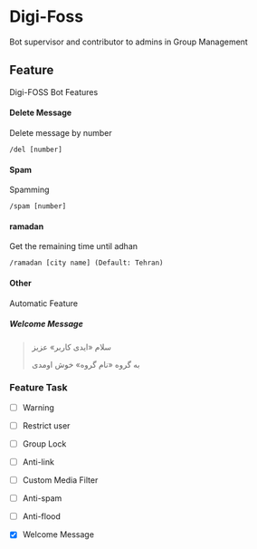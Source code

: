 # Digi-Foss
Bot supervisor and contributor to admins in Group Management

## Feature

Digi-FOSS Bot Features

#### Delete Message

Delete message by number 

```
/del [number]
```

#### Spam

Spamming 

```
/spam [number]
```

#### ramadan

Get the remaining time until adhan 

```
/ramadan [city name] (Default: Tehran)
```

#### Other

Automatic Feature

##### Welcome Message

> سلام «ایدی کاربر» عزیز
>
> به گروه «نام گروه» خوش اومدی

### Feature Task

- [ ] Warning
- [ ] Restrict user 
- [ ] Group Lock
- [ ] Anti-link 
- [ ] Custom Media Filter
- [ ] Anti-spam
- [ ] Anti-flood
- [x] Welcome Message

